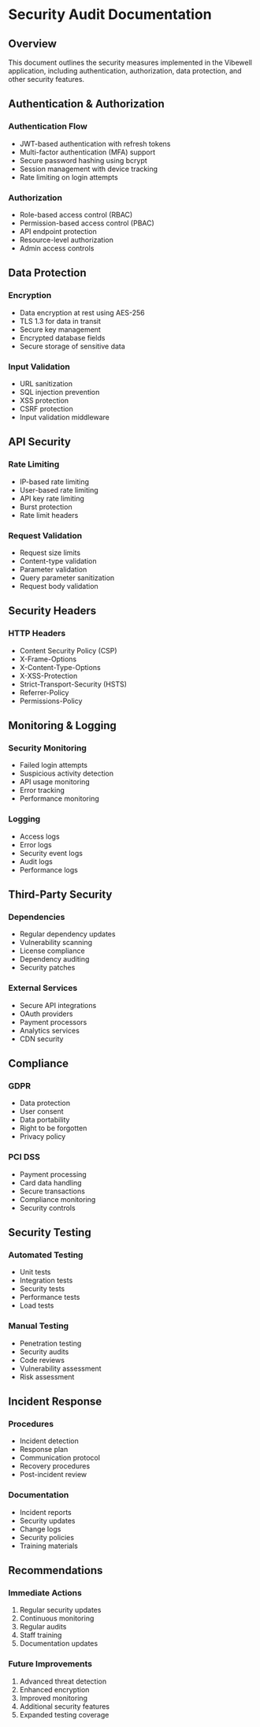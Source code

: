 # Security Audit Documentation

## Overview
This document outlines the security measures implemented in the Vibewell application, including authentication, authorization, data protection, and other security features.

## Authentication & Authorization

### Authentication Flow
- JWT-based authentication with refresh tokens
- Multi-factor authentication (MFA) support
- Secure password hashing using bcrypt
- Session management with device tracking
- Rate limiting on login attempts

### Authorization
- Role-based access control (RBAC)
- Permission-based access control (PBAC)
- API endpoint protection
- Resource-level authorization
- Admin access controls

## Data Protection

### Encryption
- Data encryption at rest using AES-256
- TLS 1.3 for data in transit
- Secure key management
- Encrypted database fields
- Secure storage of sensitive data

### Input Validation
- URL sanitization
- SQL injection prevention
- XSS protection
- CSRF protection
- Input validation middleware

## API Security

### Rate Limiting
- IP-based rate limiting
- User-based rate limiting
- API key rate limiting
- Burst protection
- Rate limit headers

### Request Validation
- Request size limits
- Content-type validation
- Parameter validation
- Query parameter sanitization
- Request body validation

## Security Headers

### HTTP Headers
- Content Security Policy (CSP)
- X-Frame-Options
- X-Content-Type-Options
- X-XSS-Protection
- Strict-Transport-Security (HSTS)
- Referrer-Policy
- Permissions-Policy

## Monitoring & Logging

### Security Monitoring
- Failed login attempts
- Suspicious activity detection
- API usage monitoring
- Error tracking
- Performance monitoring

### Logging
- Access logs
- Error logs
- Security event logs
- Audit logs
- Performance logs

## Third-Party Security

### Dependencies
- Regular dependency updates
- Vulnerability scanning
- License compliance
- Dependency auditing
- Security patches

### External Services
- Secure API integrations
- OAuth providers
- Payment processors
- Analytics services
- CDN security

## Compliance

### GDPR
- Data protection
- User consent
- Data portability
- Right to be forgotten
- Privacy policy

### PCI DSS
- Payment processing
- Card data handling
- Secure transactions
- Compliance monitoring
- Security controls

## Security Testing

### Automated Testing
- Unit tests
- Integration tests
- Security tests
- Performance tests
- Load tests

### Manual Testing
- Penetration testing
- Security audits
- Code reviews
- Vulnerability assessment
- Risk assessment

## Incident Response

### Procedures
- Incident detection
- Response plan
- Communication protocol
- Recovery procedures
- Post-incident review

### Documentation
- Incident reports
- Security updates
- Change logs
- Security policies
- Training materials

## Recommendations

### Immediate Actions
1. Regular security updates
2. Continuous monitoring
3. Regular audits
4. Staff training
5. Documentation updates

### Future Improvements
1. Advanced threat detection
2. Enhanced encryption
3. Improved monitoring
4. Additional security features
5. Expanded testing coverage 